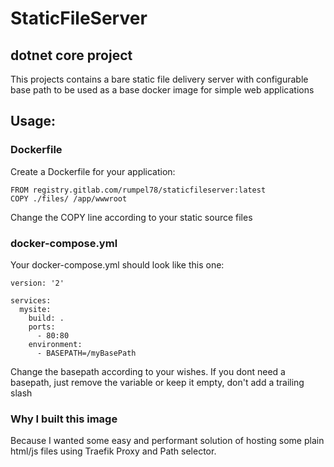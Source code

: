 # StaticFileServer
## dotnet core project

This projects contains a bare static file delivery server with configurable base path to be used as a base docker image for simple web applications

## Usage:

### Dockerfile
Create a Dockerfile for your application:

```
FROM registry.gitlab.com/rumpel78/staticfileserver:latest
COPY ./files/ /app/wwwroot
```
Change the COPY line according to your static source files

### docker-compose.yml
Your docker-compose.yml should look like this one:
```
version: '2'

services:
  mysite:    
    build: .
    ports:
      - 80:80
    environment:
      - BASEPATH=/myBasePath
```

Change the basepath according to your wishes. If you dont need a basepath, just remove the variable or keep it empty, don't add a trailing slash

### Why I built this image

Because I wanted some easy and performant solution of hosting some plain html/js files using Traefik Proxy and Path selector.